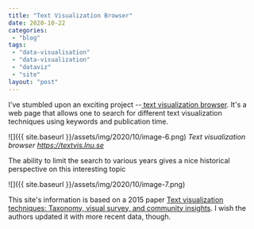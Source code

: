 ```yaml
---
title: "Text Visualization Browser"
date: 2020-10-22
categories: 
 - "blog"
tags: 
 - "data-visualisation"
 - "data-visualization"
 - "dataviz"
 - "site"
layout: "post"
---
```


I've stumbled upon an exciting project --[ text visualization browser](https://textvis.lnu.se/). It's a web page that allows one to search for different text visualization techniques using keywords and publication time. 

![]({{ site.baseurl }}/assets/img/2020/10/image-6.png)
*Text visualization browser <https://textvis.lnu.se>*

The ability to limit the search to various years gives a nice historical perspective on this interesting topic

![]({{ site.baseurl }}/assets/img/2020/10/image-7.png)

This site's information is based on a 2015 paper [Text visualization techniques: Taxonomy, visual survey, and community insights](https://ieeexplore.ieee.org/document/7156366). I wish the authors updated it with more recent data, though. 
